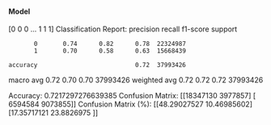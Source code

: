 #### Model
[0 0 0 ... 1 1 1]
Classification Report:
              precision    recall  f1-score   support

           0       0.74      0.82      0.78  22324987
           1       0.70      0.58      0.63  15668439

    accuracy                           0.72  37993426
   macro avg       0.72      0.70      0.70  37993426
weighted avg       0.72      0.72      0.72  37993426

Accuracy: 0.7217297276639385
Confusion Matrix:
[[18347130  3977857]
 [ 6594584  9073855]]
Confusion Matrix (%):
[[48.29027527 10.46985602]
 [17.35717121 23.8826975 ]]
